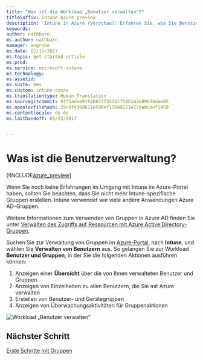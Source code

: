 ```yaml
---
title: "Was ist die Workload „Benutzer verwalten“?"
titleSuffix: Intune Azure preview
description: 'Intune in Azure (Vorschau): Erfahren Sie, wie Sie Benutzer mit Microsoft Intune und Azure anzeigen und verwalten.'
keywords: 
author: nathbarn
ms.author: nathbarn
manager: angrobe
ms.date: 02/13/2017
ms.topic: get-started-article
ms.prod: 
ms.service: microsoft-intune
ms.technology: 
ms.assetid: 
ms.suite: ems
ms.custom: intune-azure
ms.translationtype: Human Translation
ms.sourcegitcommit: 9ff1adae93fe6873f5551cf58b1a2e89638dee85
ms.openlocfilehash: 29c8f436d611e590ef1304d221e27da0ceef2450
ms.contentlocale: de-de
ms.lasthandoff: 05/23/2017


---
```


# <a name="what-is-user-management"></a>Was ist die Benutzerverwaltung?


[!INCLUDE[azure_preview](./includes/azure_preview.md)]

Wenn Sie noch keine Erfahrungen im Umgang mit Intune im Azure-Portal haben, sollten Sie beachten, dass Sie nicht mehr Intune-spezifische Gruppen erstellen. Intune verwendet wie viele andere Anwendungen Azure AD-Gruppen.

Weitere Informationen zum Verwenden von Gruppen in Azure AD finden Sie unter [Verwalten des Zugriffs auf Ressourcen mit Azure Active Directory-Gruppen](https://docs.microsoft.com/azure/active-directory/active-directory-manage-groups).

Suchen Sie zur Verwaltung von Gruppen im [Azure-Portal](https://portal.azure.com), nach **Intune**, und wählen Sie **Verwalten von Benutzern** aus. So gelangen Sie zur Workload **Benutzer und Gruppen**, in der Sie die folgenden Aktionen ausführen können:

1. Anzeigen einer **Übersicht** über die von Ihnen verwalteten Benutzer und Gruppen
2. Anzeigen von Einzelheiten zu allen Benutzern, die Sie mit Azure verwalten
3. Erstellen von Benutzer- und Gerätegruppen
4. Anzeigen von Überwachungsaktivitäten für Gruppenaktionen

![Workload „Benutzer verwalten“](./media/manage-users.png)


## <a name="next-step"></a>Nächster Schritt

[Erste Schritte mit Gruppen](groups-get-started.md)

